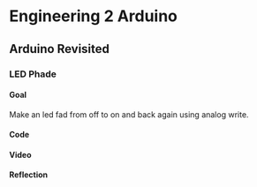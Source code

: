 # Engineering 2 Arduino
## Arduino Revisited
### LED Phade
#### Goal
Make an led fad from off to on and back again using analog write.
#### Code
#### Video
#### Reflection

